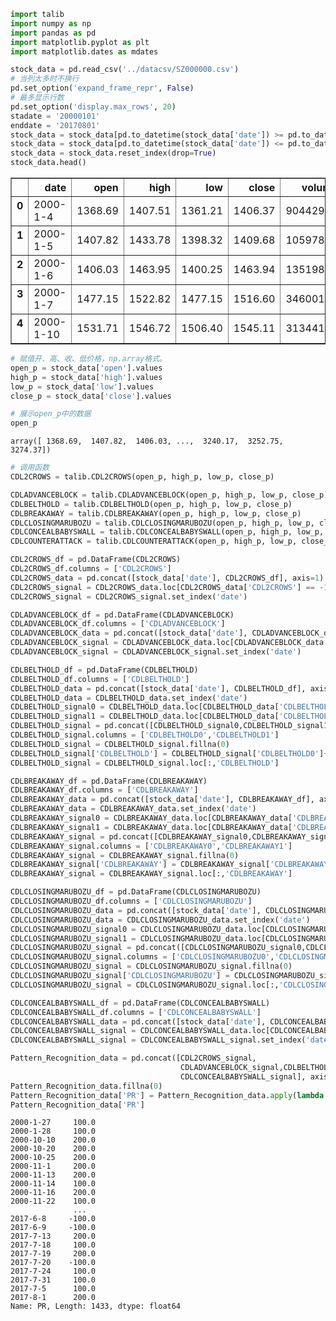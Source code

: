 

```python
import talib
import numpy as np
import pandas as pd
import matplotlib.pyplot as plt
import matplotlib.dates as mdates
```


```python
stock_data = pd.read_csv('../datacsv/SZ000000.csv')
# 当列太多时不换行
pd.set_option('expand_frame_repr', False)
# 最多显示行数
pd.set_option('display.max_rows', 20)
stadate = '20000101'
enddate = '20170801'
stock_data = stock_data[pd.to_datetime(stock_data['date']) >= pd.to_datetime(stadate)]
stock_data = stock_data[pd.to_datetime(stock_data['date']) <= pd.to_datetime(enddate)]
stock_data = stock_data.reset_index(drop=True)
stock_data.head()
```




<div>
<style>
    .dataframe thead tr:only-child th {
        text-align: right;
    }

    .dataframe thead th {
        text-align: left;
    }

    .dataframe tbody tr th {
        vertical-align: top;
    }
</style>
<table border="1" class="dataframe">
  <thead>
    <tr style="text-align: right;">
      <th></th>
      <th>date</th>
      <th>open</th>
      <th>high</th>
      <th>low</th>
      <th>close</th>
      <th>volume</th>
    </tr>
  </thead>
  <tbody>
    <tr>
      <th>0</th>
      <td>2000-1-4</td>
      <td>1368.69</td>
      <td>1407.51</td>
      <td>1361.21</td>
      <td>1406.37</td>
      <td>9044290</td>
    </tr>
    <tr>
      <th>1</th>
      <td>2000-1-5</td>
      <td>1407.82</td>
      <td>1433.78</td>
      <td>1398.32</td>
      <td>1409.68</td>
      <td>10597824</td>
    </tr>
    <tr>
      <th>2</th>
      <td>2000-1-6</td>
      <td>1406.03</td>
      <td>1463.95</td>
      <td>1400.25</td>
      <td>1463.94</td>
      <td>13519870</td>
    </tr>
    <tr>
      <th>3</th>
      <td>2000-1-7</td>
      <td>1477.15</td>
      <td>1522.82</td>
      <td>1477.15</td>
      <td>1516.60</td>
      <td>34600184</td>
    </tr>
    <tr>
      <th>4</th>
      <td>2000-1-10</td>
      <td>1531.71</td>
      <td>1546.72</td>
      <td>1506.40</td>
      <td>1545.11</td>
      <td>31344148</td>
    </tr>
  </tbody>
</table>
</div>




```python
# 赋值开、高、收、低价格，np.array格式。
open_p = stock_data['open'].values
high_p = stock_data['high'].values
low_p = stock_data['low'].values
close_p = stock_data['close'].values
```


```python
# 展示open_p中的数据
open_p
```




    array([ 1368.69,  1407.82,  1406.03, ...,  3240.17,  3252.75,  3274.37])




```python
# 调用函数
CDL2CROWS = talib.CDL2CROWS(open_p, high_p, low_p, close_p)

CDLADVANCEBLOCK = talib.CDLADVANCEBLOCK(open_p, high_p, low_p, close_p)
CDLBELTHOLD = talib.CDLBELTHOLD(open_p, high_p, low_p, close_p)
CDLBREAKAWAY = talib.CDLBREAKAWAY(open_p, high_p, low_p, close_p)
CDLCLOSINGMARUBOZU = talib.CDLCLOSINGMARUBOZU(open_p, high_p, low_p, close_p)
CDLCONCEALBABYSWALL = talib.CDLCONCEALBABYSWALL(open_p, high_p, low_p, close_p)
CDLCOUNTERATTACK = talib.CDLCOUNTERATTACK(open_p, high_p, low_p, close_p)
```


```python
CDL2CROWS_df = pd.DataFrame(CDL2CROWS)
CDL2CROWS_df.columns = ['CDL2CROWS']
CDL2CROWS_data = pd.concat([stock_data['date'], CDL2CROWS_df], axis=1)
CDL2CROWS_signal = CDL2CROWS_data.loc[CDL2CROWS_data['CDL2CROWS'] == -100,['date','CDL2CROWS']]
CDL2CROWS_signal = CDL2CROWS_signal.set_index('date')
```


```python
CDLADVANCEBLOCK_df = pd.DataFrame(CDLADVANCEBLOCK)
CDLADVANCEBLOCK_df.columns = ['CDLADVANCEBLOCK']
CDLADVANCEBLOCK_data = pd.concat([stock_data['date'], CDLADVANCEBLOCK_df], axis=1)
CDLADVANCEBLOCK_signal = CDLADVANCEBLOCK_data.loc[CDLADVANCEBLOCK_data['CDLADVANCEBLOCK'] == -100,['date','CDLADVANCEBLOCK']]
CDLADVANCEBLOCK_signal = CDLADVANCEBLOCK_signal.set_index('date')
```


```python
CDLBELTHOLD_df = pd.DataFrame(CDLBELTHOLD)
CDLBELTHOLD_df.columns = ['CDLBELTHOLD']
CDLBELTHOLD_data = pd.concat([stock_data['date'], CDLBELTHOLD_df], axis=1)
CDLBELTHOLD_data = CDLBELTHOLD_data.set_index('date')
CDLBELTHOLD_signal0 = CDLBELTHOLD_data.loc[CDLBELTHOLD_data['CDLBELTHOLD'] == -100,'CDLBELTHOLD']
CDLBELTHOLD_signal1 = CDLBELTHOLD_data.loc[CDLBELTHOLD_data['CDLBELTHOLD'] == 100,'CDLBELTHOLD']
CDLBELTHOLD_signal = pd.concat([CDLBELTHOLD_signal0,CDLBELTHOLD_signal1], axis=1)
CDLBELTHOLD_signal.columns = ['CDLBELTHOLD0','CDLBELTHOLD1']
CDLBELTHOLD_signal = CDLBELTHOLD_signal.fillna(0)
CDLBELTHOLD_signal['CDLBELTHOLD'] = CDLBELTHOLD_signal['CDLBELTHOLD0']+CDLBELTHOLD_signal['CDLBELTHOLD1']
CDLBELTHOLD_signal = CDLBELTHOLD_signal.loc[:,'CDLBELTHOLD']
```


```python
CDLBREAKAWAY_df = pd.DataFrame(CDLBREAKAWAY)
CDLBREAKAWAY_df.columns = ['CDLBREAKAWAY']
CDLBREAKAWAY_data = pd.concat([stock_data['date'], CDLBREAKAWAY_df], axis=1)
CDLBREAKAWAY_data = CDLBREAKAWAY_data.set_index('date')
CDLBREAKAWAY_signal0 = CDLBREAKAWAY_data.loc[CDLBREAKAWAY_data['CDLBREAKAWAY'] == -100,'CDLBREAKAWAY']
CDLBREAKAWAY_signal1 = CDLBREAKAWAY_data.loc[CDLBREAKAWAY_data['CDLBREAKAWAY'] == 100,'CDLBREAKAWAY']
CDLBREAKAWAY_signal = pd.concat([CDLBREAKAWAY_signal0,CDLBREAKAWAY_signal1], axis=1)
CDLBREAKAWAY_signal.columns = ['CDLBREAKAWAY0','CDLBREAKAWAY1']
CDLBREAKAWAY_signal = CDLBREAKAWAY_signal.fillna(0)
CDLBREAKAWAY_signal['CDLBREAKAWAY'] = CDLBREAKAWAY_signal['CDLBREAKAWAY0']+CDLBREAKAWAY_signal['CDLBREAKAWAY1']
CDLBREAKAWAY_signal = CDLBREAKAWAY_signal.loc[:,'CDLBREAKAWAY']
```


```python
CDLCLOSINGMARUBOZU_df = pd.DataFrame(CDLCLOSINGMARUBOZU)
CDLCLOSINGMARUBOZU_df.columns = ['CDLCLOSINGMARUBOZU']
CDLCLOSINGMARUBOZU_data = pd.concat([stock_data['date'], CDLCLOSINGMARUBOZU_df], axis=1)
CDLCLOSINGMARUBOZU_data = CDLCLOSINGMARUBOZU_data.set_index('date')
CDLCLOSINGMARUBOZU_signal0 = CDLCLOSINGMARUBOZU_data.loc[CDLCLOSINGMARUBOZU_data['CDLCLOSINGMARUBOZU'] == -100,'CDLCLOSINGMARUBOZU']
CDLCLOSINGMARUBOZU_signal1 = CDLCLOSINGMARUBOZU_data.loc[CDLCLOSINGMARUBOZU_data['CDLCLOSINGMARUBOZU'] == 100,'CDLCLOSINGMARUBOZU']
CDLCLOSINGMARUBOZU_signal = pd.concat([CDLCLOSINGMARUBOZU_signal0,CDLCLOSINGMARUBOZU_signal1], axis=1)
CDLCLOSINGMARUBOZU_signal.columns = ['CDLCLOSINGMARUBOZU0','CDLCLOSINGMARUBOZU1']
CDLCLOSINGMARUBOZU_signal = CDLCLOSINGMARUBOZU_signal.fillna(0)
CDLCLOSINGMARUBOZU_signal['CDLCLOSINGMARUBOZU'] = CDLCLOSINGMARUBOZU_signal['CDLCLOSINGMARUBOZU0']+CDLCLOSINGMARUBOZU_signal['CDLCLOSINGMARUBOZU1']
CDLCLOSINGMARUBOZU_signal = CDLCLOSINGMARUBOZU_signal.loc[:,'CDLCLOSINGMARUBOZU']
```


```python
CDLCONCEALBABYSWALL_df = pd.DataFrame(CDLCONCEALBABYSWALL)
CDLCONCEALBABYSWALL_df.columns = ['CDLCONCEALBABYSWALL']
CDLCONCEALBABYSWALL_data = pd.concat([stock_data['date'], CDLCONCEALBABYSWALL_df], axis=1)
CDLCONCEALBABYSWALL_signal = CDLCONCEALBABYSWALL_data.loc[CDLCONCEALBABYSWALL_data['CDLCONCEALBABYSWALL'] == -100,['date','CDLCONCEALBABYSWALL']]
CDLCONCEALBABYSWALL_signal = CDLCONCEALBABYSWALL_signal.set_index('date')
```


```python
Pattern_Recognition_data = pd.concat([CDL2CROWS_signal, 
                                      CDLADVANCEBLOCK_signal,CDLBELTHOLD_signal,CDLBREAKAWAY_signal,CDLCLOSINGMARUBOZU_signal,
                                      CDLCONCEALBABYSWALL_signal], axis=1)
Pattern_Recognition_data.fillna(0)
Pattern_Recognition_data['PR'] = Pattern_Recognition_data.apply(lambda x: x.sum(), axis=1)
Pattern_Recognition_data['PR']
```




    2000-1-27     100.0
    2000-1-28     100.0
    2000-10-10    200.0
    2000-10-20    200.0
    2000-10-25    200.0
    2000-11-1     200.0
    2000-11-13    200.0
    2000-11-14    100.0
    2000-11-16    200.0
    2000-11-22    100.0
                  ...  
    2017-6-8     -100.0
    2017-6-9     -100.0
    2017-7-13     200.0
    2017-7-18     100.0
    2017-7-19     200.0
    2017-7-20    -100.0
    2017-7-24     100.0
    2017-7-31     100.0
    2017-7-5      100.0
    2017-8-1      200.0
    Name: PR, Length: 1433, dtype: float64


